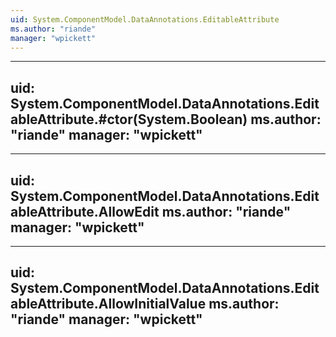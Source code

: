```yaml
---
uid: System.ComponentModel.DataAnnotations.EditableAttribute
ms.author: "riande"
manager: "wpickett"
---
```


---
uid: System.ComponentModel.DataAnnotations.EditableAttribute.#ctor(System.Boolean)
ms.author: "riande"
manager: "wpickett"
---

---
uid: System.ComponentModel.DataAnnotations.EditableAttribute.AllowEdit
ms.author: "riande"
manager: "wpickett"
---

---
uid: System.ComponentModel.DataAnnotations.EditableAttribute.AllowInitialValue
ms.author: "riande"
manager: "wpickett"
---
